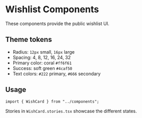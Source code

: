 # Wishlist Components

These components provide the public wishlist UI.

## Theme tokens

- Radius: `12px` small, `16px` large
- Spacing: 4, 8, 12, 16, 24, 32
- Primary color: coral `#ff6f61`
- Success: soft green `#4caf50`
- Text colors: `#222` primary, `#666` secondary

## Usage

```tsx
import { WishCard } from "../components";
```

Stories in `WishCard.stories.tsx` showcase the different states.
